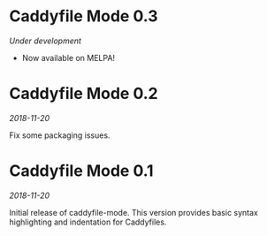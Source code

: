 # Caddyfile Mode 0.3

*Under development*

- Now available on MELPA!


# Caddyfile Mode 0.2

*2018-11-20*

Fix some packaging issues.


# Caddyfile Mode 0.1

*2018-11-20*

Initial release of caddyfile-mode. This version provides basic syntax
highlighting and indentation for Caddyfiles.
